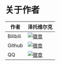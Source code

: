# 关于作者

<div align="center">

| 作者 | 泽托维尔克 |
| ---------- | -----------|
| Bilibili | <a href="https://space.bilibili.com/1403109864"><img src="https://img.shields.io/badge/泽托维尔克%E7%9A%84-Bilibili-brightgreen" alt="徽章"></a> |
| Github | <a href="https://github.com/SentientWaste"><img src="https://img.shields.io/badge/泽托维尔克%E7%9A%84-Github-brightgreen" alt="徽章"></a> |
| QQ | <a href="tencent://message/?uin=2434740546&Site=&Menu=yes"><img src="https://img.shields.io/badge/泽托维尔克%E7%9A%84-QQ-brightgreen" alt="徽章"></a> |

</div>

